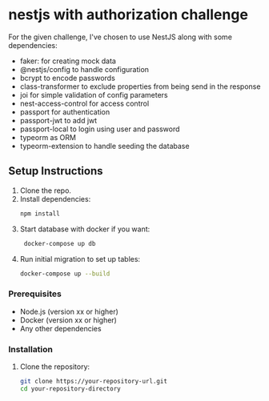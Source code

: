 # nestjs with authorization challenge

For the given challenge, I've chosen to use NestJS along with some dependencies:

- faker: for creating mock data
- @nestjs/config to handle configuration
- bcrypt to encode passwords
- class-transformer to exclude properties from being send in the response
- joi for simple validation of config parameters
- nest-access-control for access control 
- passport for authentication
- passport-jwt to add jwt
- passport-local to login using user and password
- typeorm as ORM
- typeorm-extension to handle seeding the database

## Setup Instructions

1. Clone the repo.
2. Install dependencies:
    ```bash
    npm install
    ```
3. Start database with docker if you want:
   ```bash
    docker-compose up db
    ```
4. Run initial migration to set up tables:
    ```bash
    docker-compose up --build
    ```
### Prerequisites

- Node.js (version xx or higher)
- Docker (version xx or higher)
- Any other dependencies

### Installation

1. Clone the repository:
   ```bash
   git clone https://your-repository-url.git
   cd your-repository-directory